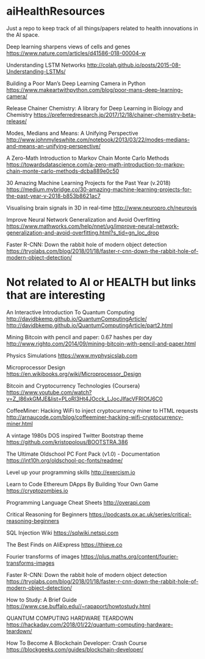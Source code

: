 # aiHealthResources
Just a repo to keep track of all things/papers related to health innovations in the AI space.

Deep learning sharpens views of cells and genes
https://www.nature.com/articles/d41586-018-00004-w

Understanding LSTM Networks
http://colah.github.io/posts/2015-08-Understanding-LSTMs/

Building a Poor Man’s Deep Learning Camera in Python
https://www.makeartwithpython.com/blog/poor-mans-deep-learning-camera/

Release Chainer Chemistry: A library for Deep Learning in Biology and Chemistry
https://preferredresearch.jp/2017/12/18/chainer-chemistry-beta-release/

Modes, Medians and Means: A Unifying Perspective
http://www.johnmyleswhite.com/notebook/2013/03/22/modes-medians-and-means-an-unifying-perspective/

A Zero-Math Introduction to Markov Chain Monte Carlo Methods
https://towardsdatascience.com/a-zero-math-introduction-to-markov-chain-monte-carlo-methods-dcba889e0c50

30 Amazing Machine Learning Projects for the Past Year (v.2018)
https://medium.mybridge.co/30-amazing-machine-learning-projects-for-the-past-year-v-2018-b853b8621ac7

Visualising brain signals in 3D in real-time
http://www.neuropro.ch/neurovis

Improve Neural Network Generalization and Avoid Overfitting
https://www.mathworks.com/help/nnet/ug/improve-neural-network-generalization-and-avoid-overfitting.html?s_tid=gn_loc_drop

Faster R-CNN: Down the rabbit hole of modern object detection
https://tryolabs.com/blog/2018/01/18/faster-r-cnn-down-the-rabbit-hole-of-modern-object-detection/




# Not related to AI or HEALTH but links that are interesting
An Interactive Introduction To Quantum Computing
http://davidbkemp.github.io/QuantumComputingArticle/
http://davidbkemp.github.io/QuantumComputingArticle/part2.html

Mining Bitcoin with pencil and paper: 0.67 hashes per day
http://www.righto.com/2014/09/mining-bitcoin-with-pencil-and-paper.html

Physics Simulations
https://www.myphysicslab.com

Microprocessor Design
https://en.wikibooks.org/wiki/Microprocessor_Design

Bitcoin and Cryptocurrency Technologies {Coursera}
https://www.youtube.com/watch?v=Z_l86xkGMJE&list=PLoRl3Ht4JOcck_LJocJIfacVFRlOfJ6C0

CoffeeMiner: Hacking WiFi to inject cryptocurrency miner to HTML requests
http://arnaucode.com/blog/coffeeminer-hacking-wifi-cryptocurrency-miner.html

A vintage 1980s DOS inspired Twitter Bootstrap theme
https://github.com/kristopolous/BOOTSTRA.386

The Ultimate Oldschool PC Font Pack (v1.0) - Documentation
https://int10h.org/oldschool-pc-fonts/readme/

Level up your programming skills
http://exercism.io

Learn to Code Ethereum DApps By Building Your Own Game
https://cryptozombies.io

Programming Language Cheat Sheets
http://overapi.com

Critical Reasoning for Beginners
https://podcasts.ox.ac.uk/series/critical-reasoning-beginners

SQL Injection Wiki
https://sqlwiki.netspi.com

The Best Finds on AliExpress
https://thieve.co

Fourier transforms of images
https://plus.maths.org/content/fourier-transforms-images

Faster R-CNN: Down the rabbit hole of modern object detection
https://tryolabs.com/blog/2018/01/18/faster-r-cnn-down-the-rabbit-hole-of-modern-object-detection/

How to Study: A Brief Guide
https://www.cse.buffalo.edu//~rapaport/howtostudy.html

QUANTUM COMPUTING HARDWARE TEARDOWN
https://hackaday.com/2018/01/22/quantum-computing-hardware-teardown/

How To Become A Blockchain Developer: Crash Course
https://blockgeeks.com/guides/blockchain-developer/
